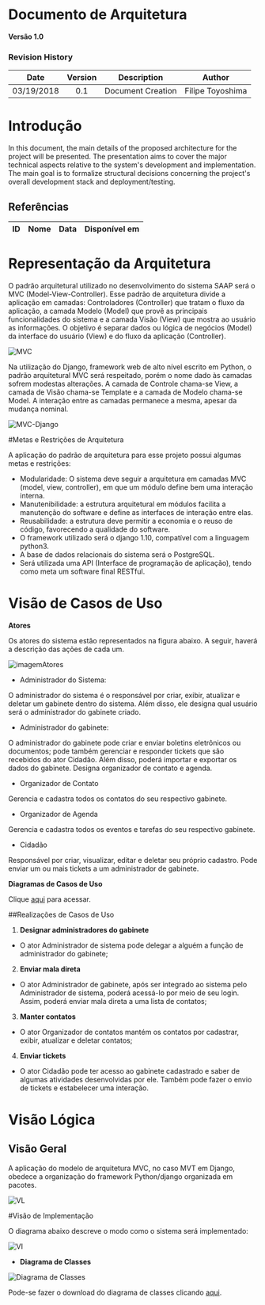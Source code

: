 # Documento de Arquitetura

**Versão 1.0**

### Revision History
| Date | Version | Description | Author |
|  :-: |   :-:  |    :-:    |  :-:  |
|03/19/2018| 0.1 | Document Creation| Filipe Toyoshima|

# Introdução

In this document, the main details of the proposed architecture for the project will be presented. The presentation aims to cover the major technical aspects relative to the system's development and implementation. The main goal is to formalize structural decisions concerning the project's overall development stack and deployment/testing.



## Referências

|**ID**|**Nome**|**Data**|**Disponível em**|
| :---: | --- | --- | --- |



# Representação da Arquitetura

O padrão arquitetural utilizado no desenvolvimento do sistema SAAP será o MVC (Model-View-Controller). Esse padrão de arquitetura divide a aplicação em camadas: Controladores (Controller) que tratam o fluxo da aplicação, a camada Modelo (Model) que provê as principais funcionalidades do sistema e a camada Visão (View) que mostra ao usuário as informações. O objetivo é separar dados ou lógica de negócios (Model) da interface do usuário (View) e do fluxo da aplicação (Controller).


![MVC](http://i.imgur.com/bggVjec.png)


Na utilização do Django, framework web de alto nível escrito em Python, o padrão arquitetural MVC será respeitado, porém o nome dado às camadas sofrem modestas alterações. A camada de Controle chama-se View, a camada de Visão chama-se Template e a camada de Modelo chama-se Model. A interação entre as camadas permanece a mesma, apesar da mudança nominal.  


![MVC-Django](https://2.bp.blogspot.com/-Q0ERCQLUfdU/V8r7RUQLryI/AAAAAAAABaE/oaQo_TmYfW4sYHjEx2P-WCrnZNOcm_wEwCLcB/s640/DjangoGeneral.png)


#Metas e Restrições de Arquitetura

A aplicação do padrão de arquitetura para esse projeto possui algumas metas e restrições:

* Modularidade: O sistema deve seguir a arquitetura em camadas MVC (model, view, controller), em que um módulo define bem uma interação interna. 
* Manutenibilidade: a estrutura arquitetural em módulos facilita a manutenção do software e define as interfaces de interação entre elas.
* Reusabilidade: a estrutura deve permitir a economia e o reuso de código, favorecendo a qualidade do software.
* O framework utilizado será o django 1.10, compatível com a linguagem python3.
* A base de dados relacionais do sistema será o PostgreSQL.
* Será utilizada uma API (Interface de programação de aplicação), tendo como meta um software final RESTful.
  
# Visão de Casos de Uso

**Atores**

Os atores do sistema estão representados na figura abaixo. A seguir, haverá a descrição das ações de cada um.

![imagemAtores](http://i.imgur.com/HQ5TtTc.png)

* Administrador do Sistema:

O administrador do sistema é o responsável por criar, exibir, atualizar e deletar um gabinete dentro do sistema. Além disso, ele designa qual usuário será o administrador do gabinete criado.

* Administrador do gabinete:

O administrador do gabinete pode criar e enviar boletins eletrônicos ou documentos; pode também gerenciar e responder tickets que são recebidos do ator Cidadão. Além disso, poderá importar e exportar os dados do gabinete. Designa organizador de contato e agenda.

* Organizador de Contato

Gerencia e cadastra todos os contatos do seu respectivo gabinete.

* Organizador de Agenda

Gerencia e cadastra todos os eventos e tarefas do seu respectivo gabinete.

* Cidadão

Responsável por criar, visualizar, editar e deletar seu próprio cadastro. Pode enviar um ou mais tickets a um administrador de gabinete.

**Diagramas de Casos de Uso**

Clique [aqui](https://github.com/fga-gpp-mds/2016.2-SAAP/wiki/Diagrama-de-Casos-de-Uso) para acessar.

##Realizações de Casos de Uso

1. **Designar administradores do gabinete**

* O ator Administrador de sistema pode delegar a alguém a função de administrador do gabinete;

2. **Enviar mala direta**

* O ator Administrador de gabinete, após ser integrado ao sistema pelo Administrador de sistema, poderá acessá-lo por meio de seu login. Assim, poderá enviar mala direta a uma lista de contatos;

3. **Manter contatos**

* O ator Organizador de contatos mantém os contatos por cadastrar, exibir, atualizar e deletar contatos;

4. **Enviar tickets**

* O ator Cidadão pode ter acesso ao gabinete cadastrado e saber de algumas atividades desenvolvidas por ele. Também pode fazer o envio de tickets e estabelecer uma interação. 

# Visão Lógica

## Visão Geral

A aplicação do modelo de arquitetura MVC, no caso MVT em Django, obedece a organização do framework Python/django organizada em pacotes.

![VL](http://i.imgur.com/vUfAbhp.png) 


#Visão de Implementação

O diagrama abaixo descreve o modo como o sistema será implementado:

![VI](http://i.imgur.com/naHkKZj.jpg)

* **Diagrama de Classes**

![Diagrama de Classes](http://i.imgur.com/GvFTz1Rg.png)

Pode-se fazer o download do diagrama de classes clicando [aqui](http://i.imgur.com/GvFTz1Rg.png).
